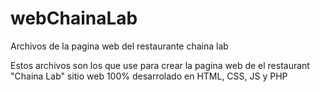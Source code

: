 # webChainaLab
Archivos de la pagina web del restaurante chaina lab


Estos archivos son los que use para crear la pagina web de el restaurant "Chaina Lab" sitio web 100% desarrolado en HTML, CSS, JS y PHP
